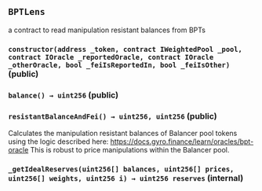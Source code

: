 ## `BPTLens`

a contract to read manipulation resistant balances from BPTs




### `constructor(address _token, contract IWeightedPool _pool, contract IOracle _reportedOracle, contract IOracle _otherOracle, bool _feiIsReportedIn, bool _feiIsOther)` (public)





### `balance() → uint256` (public)





### `resistantBalanceAndFei() → uint256, uint256` (public)

Calculates the manipulation resistant balances of Balancer pool tokens using the logic described here:
https://docs.gyro.finance/learn/oracles/bpt-oracle
This is robust to price manipulations within the Balancer pool.



### `_getIdealReserves(uint256[] balances, uint256[] prices, uint256[] weights, uint256 i) → uint256 reserves` (internal)








